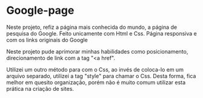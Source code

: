 # Google-page
Neste projeto, refiz a página mais conhecida do mundo, a página de pesquisa do Google. Feito unicamente com Html e Css. Página responsiva e com os links originais do Google

Neste projeto pude aprimorar minhas habilidades como posicionamento, direcionamento de link com a tag "<a href".

Utilizei um outro método para com o Css, ao invés de coloca-lo em um arquivo separado, utilizei a tag "style" para chamar o Css. Desta forma, fica melhor em quesito organização, porém não é muito comum utilizar esta prática na criação de sites. 
